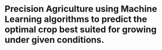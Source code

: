 # Precision Agriculture using Machine Learning algorithms to predict the optimal crop best suited for growing under given conditions.